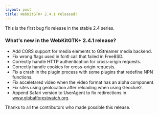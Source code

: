 ```yaml
---
layout: post
title: WebKitGTK+ 2.4.1 released!
---
```


This is the first bug fix release in the stable 2.4 series.

### What's new in the WebKitGTK+ 2.4.1 release?

 - Add CORS support for media elements to GStreamer media backend.
 - Fix wrong flags used in fcntl call that failed in FreeBSD.
 - Correctly handle HTTP authentication for cross-origin requests.
 - Correctly handle cookies for cross-origin requests.
 - Fix a crash in the plugin process with some plugins that redefine
   NPN functions.
 - Fix acceletared video when the video format has an alpha component.
 - Fix sites using geolocation after reloading when using Geoclue2.
 - Append Safari version to UserAgent to fix redirections in
   www.globalforestwatch.org.

Thanks to all the contributors who made possible this release.